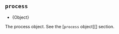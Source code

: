 ## `process`

<!-- YAML
added: v0.1.7
-->

<!-- type=global -->

* {Object}

The process object. See the [`process` object][] section.
